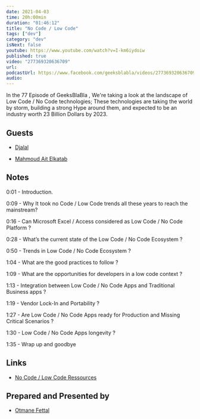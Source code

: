 ```yaml
---
date: 2021-04-03
time: 20h:00min
duration: "01:46:12"
title: "No Code / Low Code"
tags: ["dev"]
category: "dev"
isNext: false
youtube: https://www.youtube.com/watch?v=I-km6iydoiw
published: true
video: "277369320636709"
url:
podcastUrl: https://www.facebook.com/geeksblabla/videos/277369320636709
audio:
---
```


In the 77 Episode of GeeksBlaBla , We're taking a look at the landscape of Low Code / No Code technologies; These technologies are taking the world by storm, building a strong Hype around them, and expected to be an industry worth 23 Billion Dollars by 2023.

## Guests

- [Djalal](https://twitter.com/enlamp)

- [Mahmoud Ait Elkatab](https://twitter.com/mahmoudaitkatab)

## Notes

0:01 - Introduction.

0:09 - Why It took no Code / Low Code trends all these years to reach the mainstream?

0:16 - Can Microsoft Excel / Access considered as Low Code / No Code Platform ?

0:28 - What’s the current state of the Low Code / No Code Ecosystem ?

0:50 - Trends in Low Code / No Code Ecosystem ?

1:04 - What are the good practices to follow ?

1:09 - What are the opportunities for developers in a low code context ?

1:13 - Integration between Low Code / No Code Apps and Traditional Business apps ?

1:19 - Vendor Lock-In and Portability ?

1:27 - Are Low Code / No Code Apps ready for Production and Missing Critical Scenarios ?

1:30 - Low Code / No Code Apps longevity ?

1:35 - Wrap up and goodbye

## Links

- [No Code / Low Code Ressources](https://www.notion.so/espacelogistique/NoCode-Links-80fb4687b7844bc5ae2e342cdcec818e)

## Prepared and Presented by

- [Otmane Fettal](https://twitter.com/ofettal)

